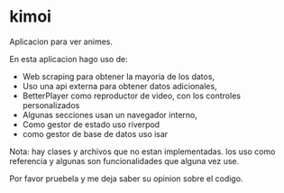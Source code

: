 # kimoi

Aplicacion para ver animes. 

En esta aplicacion hago uso de:

- Web scraping para obtener la mayoria de los datos,
- Uso una api externa para obtener datos adicionales,
- BetterPlayer como reproductor de video, con los controles personalizados
- Algunas secciones usan un navegador interno,
- Como gestor de estado uso riverpod
- como gestor de base de datos uso isar

Nota: hay clases y archivos que no estan implementadas. los uso como referencia
y algunas son funcionalidades que alguna vez use.

Por favor pruebela y me deja saber su opinion sobre el codigo.
